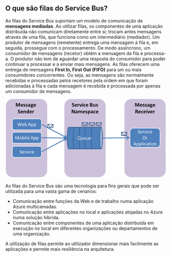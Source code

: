 ## <a name="what-are-service-bus-queues"></a>O que são filas do Service Bus?
As filas do Service Bus suportam um modelo de comunicação de **mensagens mediadas**. Ao utilizar filas, os componentes de uma aplicação distribuída não comunicam diretamente entre si; trocam antes mensagens através de uma fila, que funciona como um intermediário (mediador). Um produtor de mensagens (remetente) entrega uma mensagem à fila e, em seguida, prossegue com o processamento. De modo assíncrono, um consumidor de mensagens (recetor) obtém a mensagem da fila e processa-a. O produtor não tem de aguardar uma resposta do consumidor para poder continuar a processar e a enviar mais mensagens. As filas oferecem uma entrega de mensagens **First In, First Out (FIFO)** para um ou mais consumidores concorrentes. Ou seja, as mensagens são normalmente recebidas e processadas pelos recetores pela ordem em que foram adicionadas à fila e cada mensagem é recebida e processada por apenas um consumidor de mensagens.

![QueueConcepts](./media/howto-service-bus-queues/sb-queues-08.png)

As filas do Service Bus são uma tecnologia para fins gerais que pode ser utilizada para uma vasta gama de cenários:

* Comunicação entre funções da Web e de trabalho numa aplicação Azure multicamadas.
* Comunicação entre aplicações no local e aplicações alojadas no Azure numa solução híbrida.
* Comunicação entre componentes de uma aplicação distribuída em execução no local em diferentes organizações ou departamentos de uma organização.

A utilização de filas permite ao utilizador dimensionar mais facilmente as aplicações e permite mais resiliência na arquitetura.


